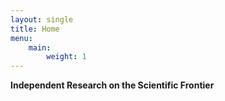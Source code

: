 ```yaml
---
layout: single
title: Home
menu:
    main:
        weight: 1
---
```


**Independent Research on the Scientific Frontier**
